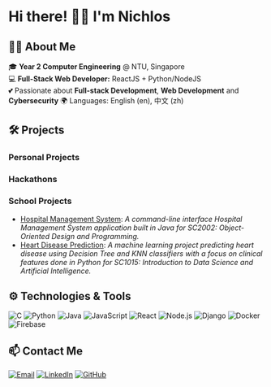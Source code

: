 # Hi there! 👋🏻 I'm Nichlos

## 👨‍🎓 About Me

🎓 **Year 2 Computer Engineering** @ NTU, Singapore  
💻 **Full-Stack Web Developer:** ReactJS + Python/NodeJS  
💕 Passionate about **Full-stack Development**, **Web Development** and **Cybersecurity** 
🌍 Languages: English (en), 中文 (zh)


## 🛠️ Projects

### Personal Projects

### Hackathons

### School Projects
- [Hospital Management System](Hospital-Management-System-HMS): _A command-line interface Hospital Management System application built in Java for SC2002: Object-Oriented Design and Programming._
- [Heart Disease Prediction](https://github.com/niclee1803/Heart-Disease-Prediction-ML): _A machine learning project predicting heart disease using Decision Tree and KNN classifiers with a focus on clinical features done in Python for SC1015: Introduction to Data Science and Artificial Intelligence._



## ⚙️ Technologies & Tools

![C](https://img.shields.io/badge/-C-A8B9CC?style=flat&logo=c&logoColor=white)
![Python](https://img.shields.io/badge/-Python-3776AB?style=flat&logo=python&logoColor=white)
![Java](https://img.shields.io/badge/-Java-007396?style=flat&logo=java&logoColor=white)
![JavaScript](https://img.shields.io/badge/-JavaScript-F7DF1E?style=flat&logo=javascript&logoColor=black)
![React](https://img.shields.io/badge/-React-61DAFB?style=flat&logo=react&logoColor=black)
![Node.js](https://img.shields.io/badge/-Node.js-339933?style=flat&logo=node.js&logoColor=white)
![Django](https://img.shields.io/badge/-Django-092E20?style=flat&logo=django&logoColor=white)
![Docker](https://img.shields.io/badge/-Docker-2496ED?style=flat&logo=docker&logoColor=white)
![Firebase](https://img.shields.io/badge/-Firebase-FFCA28?style=flat&logo=firebase&logoColor=black)


## 📫 Contact Me

[![Email](https://img.shields.io/badge/-Email-D14836?style=flat&logo=gmail&logoColor=white)](mailto:niclee1803@outlook.com)
[![LinkedIn](https://img.shields.io/badge/-LinkedIn-0077B5?style=flat&logo=linkedin&logoColor=white)](https://www.linkedin.com/in/nichloslee)
[![GitHub](https://img.shields.io/badge/-GitHub-181717?style=flat&logo=github&logoColor=white)](https://github.com/niclee1803)
